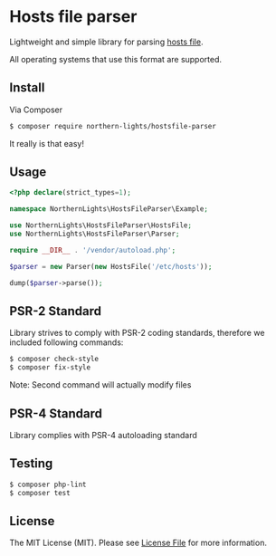 Hosts file parser
=======================
Lightweight and simple library for parsing [hosts file](https://en.wikipedia.org/wiki/Hosts_(file)). 

All operating systems that use this format are supported. 

## Install

Via Composer

``` bash
$ composer require northern-lights/hostsfile-parser
```
It really is that easy!

## Usage
``` php
<?php declare(strict_types=1);

namespace NorthernLights\HostsFileParser\Example;

use NorthernLights\HostsFileParser\HostsFile;
use NorthernLights\HostsFileParser\Parser;

require __DIR__ . '/vendor/autoload.php';

$parser = new Parser(new HostsFile('/etc/hosts'));

dump($parser->parse());
```

## PSR-2 Standard
Library strives to comply with PSR-2 coding standards, therefore we included following commands:
``` bash
$ composer check-style
$ composer fix-style
```
Note: Second command will actually modify files

## PSR-4 Standard
Library complies with PSR-4 autoloading standard

## Testing

``` bash
$ composer php-lint
$ composer test
```

## License

The MIT License (MIT). Please see [License File](LICENSE) for more information.


